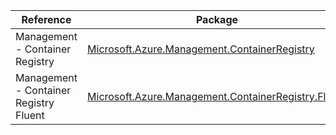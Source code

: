 | Reference | Package | Source |
|---|---|---|
|Management - Container Registry|[Microsoft.Azure.Management.ContainerRegistry](https://www.nuget.org/packages/Microsoft.Azure.Management.ContainerRegistry)|[GitHub](https://github.com/Azure/azure-sdk-for-net)|
|Management - Container Registry Fluent|[Microsoft.Azure.Management.ContainerRegistry.Fluent](https://www.nuget.org/packages/Microsoft.Azure.Management.ContainerRegistry.Fluent)|[GitHub](https://github.com/Azure/azure-sdk-for-net)|
